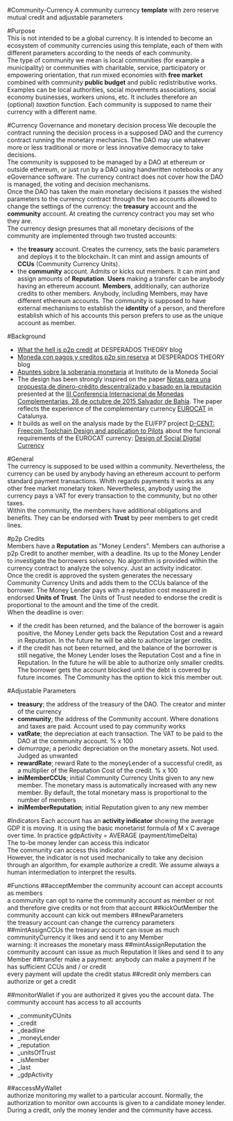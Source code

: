 #Community-Currency
A community currency **template** with zero reserve mutual credit and adjustable parameters  

#Purpose  
This is not intended to be a global currency. It is intended to become an ecosystem of community currencies using this template, each of them with different parameters according to the needs of each community.  
The type of community we mean is local communities (for example a municipality) or communities with charitable, service, participatory or empowering orientation, that run mixed economies with **free market** combined with community **public budget** and public redistributive works. Examples can be local authorities, social movements associations, social economy businesses, workers unions, etc. It includes therefore an (optional) *taxation* function. Each community is supposed to name their currency with a different name. 

#Currency Governance and monetary decision process
We decouple the contract running the decision process in a supposed DAO and the currency contract running the monetary mechanics.
The DAO may use whatever more or less traditional or more or less innovative democracy to take decisions.   
The community is supposed to be managed by a DAO at ethereum or outside ethereum, or just run by a DAO using handwritten notebooks or any eGovernance software. The currency contract does not cover how the DAO is managed, the voting and decision mechanisms.   
Once the DAO has taken the main monetary decisions it passes the wished parameters to the currency contract through the two accounts allowed to change the settings of the currency: the **treasury** account and the **community** account.
At creating the currency contract you may set who they are.  
The currency design presumes that all monetary decisions of the community are implemented through two trusted accounts:
* the **treasury** account. Creates the currency, sets the basic parameters and deploys it to the blockchain. It can mint and assign amounts of **CCUs** (Community Currency Units).
* the **community** account. Admits or kicks out members. It can mint and assign amounts of **Reputation**. 
**Users** making a transfer can be anybody having an ethereum account. 
**Members**, additionally, can authorize credits to other members. Anybody, including Members, may have different ethereum accounts. The community is supposed to have external mechanisms to establish the **identity** of a person, and therefore establish which of his accounts this person prefers to use as the unique account as member. 

#Background   
- [What the hell is p2p credit](http://desperado-theory.blogspot.be/2015/05/what-hell-is-p2p-credit.html) at DESPERADOS THEORY blog  
- [Moneda con pagos y creditos p2p sin reserva](http://desperado-theory.blogspot.com.es/2015/08/moneda-con-pagos-y-creditos-p2p-sin.html) at DESPERADOS THEORY blog  
- [Apuntes sobre la soberania monetaria](http://www.monedasocial.org/apuntes-soberania-monetaria/) at Instituto de la Moneda Social  
- The design has been strongly inspired on the paper [Notas para una propuesta de dinero-crédito descentralizado y basado en la reputación](http://socialcurrency.sciencesconf.org/conference/socialcurrency/pages/Capital_confianzafinal.pdf) presented at the [III Conferencia Internacional de Monedas Complementarias, 28 de octubre de 2015 Salvador de Bahía](http://socialcurrency.sciencesconf.org/). The paper reflects the experience of the complementary currency [EUROCAT](http://euro-cat.cat/es/) in Catalunya. 
- It builds as well on the analysis made by the EU/FP7 project [D-CENT: Freecoin Toolchain Design and application to Pilots](www.dcentproject.eu) about the funcional requirements of the EUROCAT currency: [Design of Social Digital Currency](http://dcentproject.eu/wp-content/uploads/2015/10/design_of_social_digital_currency_publication.pdf)  

#General  
The currency is supposed to be used within a community. Nevertheless, the currency can be used by anybody having an ethereum account to perform standard payment transactions. Whith regards payments it works as any other free market monetary token. Nevertheless, anybody using the currency pays a VAT for every transaction to the community, but no other taxes.   
Within the community, the members have additional obligations and benefits. They can be endorsed with **Trust** by peer members to get credit lines. 


#p2p Credits  
Members have a **Reputation** as "Money Lenders". Members can authorise a p2p Credit to another member, with a deadline. Its up to the Money Lender to investigate the borrowers solvency. No algorithm is provided within the currency contract to analyze the solvency. Just an activity indicator.   
Once the credit is approved the system generates the necessary Community Currency Units and adds them to the CCUs balance of the borrower. The Money Lender pays with a reputation cost measured in endorsed **Units of Trust**. The Units of Trust needed to endorse the credit is proportional to the amount and the time of the credit.   
When the deadline is over:
* if the credit has been returned, and the balance of the borrower is again positive, the Money Lender gets back the Reputation Cost and a reward in Reputation. In the future he will be able to authorize larger credits.
* if the credit has not been returned, and the balance of the borrower is still negative, the Money Lender loses the Reputation Cost and a fine in Reputation. In the future he will be able to authorize only smaller credits. The borrower gets the account blocked until the debt is covered by future incomes. The Community has the option to kick this member out.  

#Adjustable Parameters
- **treasury**; the address of the treasury of the DAO. The creator and minter of the currency  
- **community**; the address of the Community account. Where donations and taxes are paid. Account used to pay community works  
- **vatRate**; the depreciation at each transaction. The VAT to be paid to the DAO at the community account. % x 100  
- *demurrage*; a periodic depreciation on the monetary assets. Not used. Judged as unwanted   
- **rewardRate**; reward Rate to the moneyLender of a successful credit, as a multiplier of the Reputation Cost of the credit. % x 100  
- **iniMemberCCUs**; initial Community Currency Units given to any new member. The monetary mass is automatically increased with any new member. By default, the total monetary mass is proportional to the number of members
- **iniMemberReputation**; initial Reputation given to any new member

#Indicators
Each account has an **activity indicator** showing the average GDP it is moving. It is using the basic monetarist formula of M x C average over time. In practice gdpActivity = AVERAGE (payment/timeDelta)  
The to-be money lender can access this indicator  
The community can access this indicator  
However, the indicator is not used mechanically to take any decision through an algorithm, for example authorize a credit. We assume always a human intermediation to interpret the results. 

#Functions
##acceptMember
the community account can accept accounts as members  
a community can opt to name the community account as member or not and therefore give credits or not from that account
##kickOutMember
the community account can kick out members
##newParameters  
the treasury account can change the currency parameters
##mintAssignCCUs
the treasury account can issue as much communityCurrency it likes and send it to any Member  
warning: it increases the monetary mass 
##mintAssignReputation
the community account can issue as much Reputation it likes and send it to any Member 
##transfer
make a payment: anybody can make a payment if he has sufficient CCUs and / or credit  
every payment will update the credit status
##credit
only members can authorize or get a credit

##monitorWallet
if you are authorized it gives you the account data. The community account has access to all accounts
- _communityCUnits	
- _credit
- _deadline
- _moneyLender
- _reputation
- _unitsOfTrust
- _isMember
- _last
- _gdpActivity

##accessMyWallet  
authorize monitoring my wallet to a particular account. Normally, the authorization to monitor own accounts is given to a candidate money lender. During a credit, only the money lender and the community have access. 
